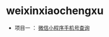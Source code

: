 # weixinxiaochengxu
* 项目一 ： [微信小程序手机号查询](https://github.com/spiderss/weixinxiaochengxu/tree/master/xiaochengxu-phone-query) 
